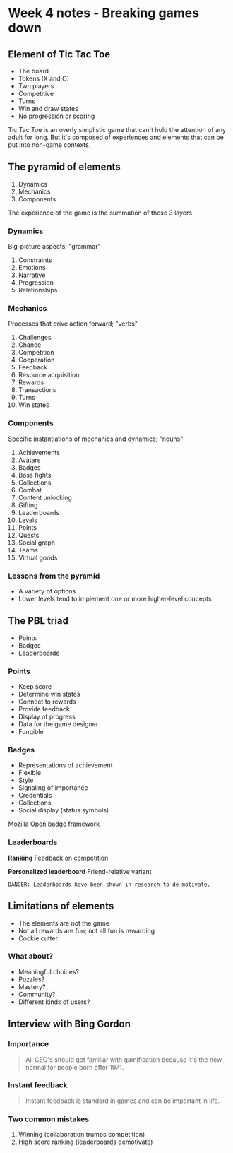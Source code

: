 # Week 4 notes - Breaking games down


## Element of Tic Tac Toe

* The board
* Tokens (X and O)
* Two players
* Competitive
* Turns
* Win and draw states
* No progression or scoring

Tic Tac Toe is an overly simplistic game that can't hold the attention of any adult for long. But it's composed of experiences and elements that can be put into non-game contexts.


## The pyramid of elements

1. Dynamics
2. Mechanics
3. Components

The experience of the game is the summation of these 3 layers.


### Dynamics

Big-picture aspects; "grammar"

1. Constraints
2. Emotions
3. Narrative
4. Progression
5. Relationships


### Mechanics

Processes that drive action forward; "verbs"

1. Challenges
2. Chance
3. Competition
4. Cooperation
5. Feedback
6. Resource acquisition
7. Rewards
8. Transactions
9. Turns
10. Win states


### Components

Specific instantiations of mechanics and dynamics; "nouns"

1. Achievements
2. Avatars
3. Badges
4. Boss fights
5. Collections
6. Combat
7. Content unlocking
8. Gifting
9. Leaderboards
10. Levels
11. Points
12. Quests
13. Social graph
14. Teams
15. Virtual goods

### Lessons from the pyramid

* A variety of options
* Lower levels tend to implement one or more higher-level concepts


## The PBL triad

* Points
* Badges
* Leaderboards


### Points

* Keep score
* Determine win states
* Connect to rewards
* Provide feedback
* Display of progress
* Data for the game designer
* Fungible


### Badges

* Representations of achievement
* Flexible
* Style
* Signaling of importance
* Credentials
* Collections
* Social display (status symbols)

[Mozilla Open badge framework](http://openbadges.org)


### Leaderboards

__Ranking__
Feedback on competition

__Personalized leaderboard__
Friend-relative variant

	DANGER: Leaderboards have been shown in research to de-motivate.


## Limitations of elements

* The elements are not the game
* Not all rewards are fun; not all fun is rewarding
* Cookie cutter


### What about?

* Meaningful choices?
* Puzzles?
* Mastery?
* Community?
* Different kinds of users?


## Interview with Bing Gordon

### Importance

> All CEO's should get familiar with gamification because it's the new normal for people born after 1971.


### Instant feedback

> Instant feedback is standard in games and can be important in life.


### Two common mistakes

1. Winning (collaboration trumps competition)
2. High score ranking (leaderboards demotivate)

